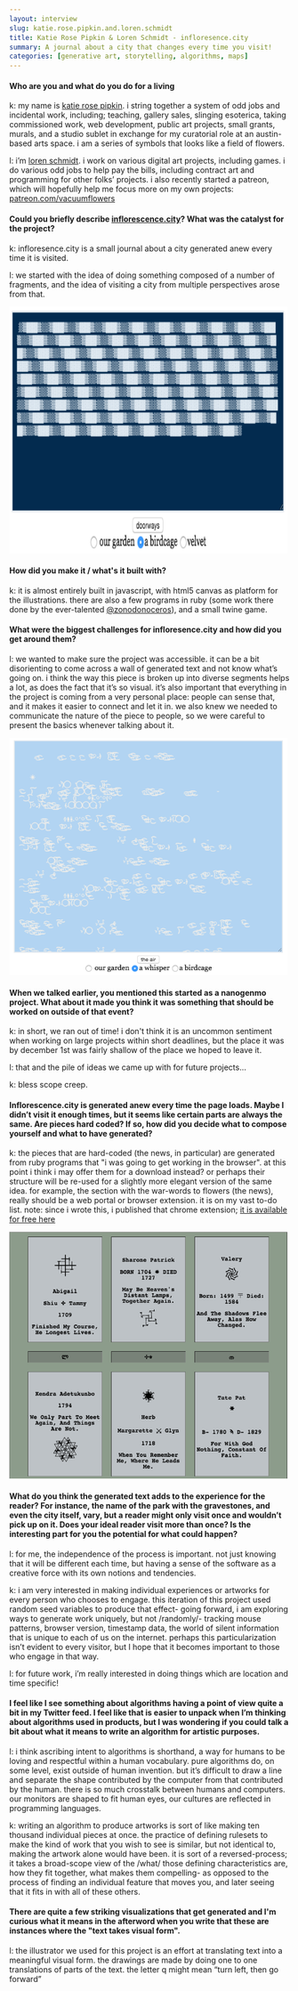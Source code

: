 ```yaml
---
layout: interview
slug: katie.rose.pipkin.and.loren.schmidt
title: Katie Rose Pipkin & Loren Schmidt - infloresence.city
summary: A journal about a city that changes every time you visit!
categories: [generative art, storytelling, algorithms, maps]
---
```


#### Who are you and what do you do for a living

k: my name is [katie rose pipkin](https://twitter.com/katierosepipkin). i string together a system of odd jobs and incidental work, including; teaching, gallery sales, slinging esoterica, taking commissioned work, web development, public art projects, small grants, murals, and a studio sublet in exchange for my curatorial role at an austin-based arts space. i am a series of symbols that looks like a field of flowers.

l: i’m [loren schmidt](https://twitter.com/lorenschmidt). i work on various digital art projects, including games. i do various odd jobs to help pay the bills, including contract art and programming for other folks’ projects. i also recently started a patreon, which will hopefully help me focus more on my own projects:
[patreon.com/vacuumflowers](patreon.com/vacuumflowers)

#### Could you briefly describe [inflorescence.city](http://inflorescence.city/)? What was the catalyst for the project?

k: infloresence.city is a small journal about a city generated anew every time it is visited.

l: we started with the idea of doing something composed of a number of fragments, and the idea of visiting a city from multiple perspectives arose from that.

<a href="/images/posts/inflorescence/inflorescence1.png"><img height="444" width="500" src="/images/posts/inflorescence/inflorescence1.png"></a>

#### How did you make it / what's it built with?

k: it is almost entirely built in javascript, with html5 canvas as platform for the illustrations. there are also a few programs in ruby (some work there done by the ever-talented [@zonodonoceros](https://twitter.com/zonodonoceros)), and a small twine game.

#### What were the biggest challenges for infloresence.city and how did you get around them?

l: we wanted to make sure the project was accessible. it can be a bit disorienting to come across a wall of generated text and not know what’s going on. i think the way this piece is broken up into diverse segments helps a lot, as does the fact that it’s so visual. it’s also important that everything in the project is coming from a very personal place: people can sense that, and it makes it easier to connect and let it in. we also knew we needed to communicate the nature of the piece to people, so we were careful to present the basics whenever talking about it.

<a href="/images/posts/inflorescence/inflorescence2.png"><img height="427" width="500" src="/images/posts/inflorescence/inflorescence2.png"></a>

#### When we talked earlier, you mentioned this started as a nanogenmo project. What about it made you think it was something that should be worked on outside of that event?

k: in short, we ran out of time! i don't think it is an uncommon sentiment when working on large projects within short deadlines, but the place it was by december 1st was fairly shallow of the place we hoped to leave it.

l: that and the pile of ideas we came up with for future projects...

k: bless scope creep.

#### Inflorescence.city is generated anew every time the page loads. Maybe I didn’t visit it enough times, but it seems like certain parts are always the same. Are pieces hard coded? If so, how did you decide what to compose yourself and what to have generated?

k: the pieces that are hard-coded (the news, in particular) are generated from ruby programs that "i was going to get working in the browser". at this point i think i may offer them for a download instead? or perhaps their structure will be re-used for a slightly more elegant version of the same idea. for example, the section with the war-words to flowers (the news), really should be a web portal or browser extension. it is on my vast to-do list.
note: since i wrote this, i published that chrome extension; [it is available for free here](https://chrome.google.com/webstore/detail/rose-colored-window/djlhhopgmokkhnljjlkclknddoododoc/)

<a href="/images/posts/inflorescence/inflorescence3.png"><img height="444" width="500" src="/images/posts/inflorescence/inflorescence3.png"></a>

#### What do you think the generated text adds to the experience for the reader? For instance, the name of the park with the gravestones, and even the city itself, vary, but a reader might only visit once and wouldn’t pick up on it. Does your ideal reader visit more than once? Is the interesting part for you the potential for what could happen?

l: for me, the independence of the process is important. not just knowing that it will be different each time, but having a sense of the software as a creative force with its own notions and tendencies.

k: i am very interested in making individual experiences or artworks for every person who chooses to engage. this iteration of this project used random seed variables to produce that effect- going forward, i am exploring ways to generate work uniquely, but not /randomly/- tracking mouse patterns, browser version, timestamp data, the world of silent information that is unique to each of us on the internet. perhaps this particularization isn’t evident to every visitor, but I hope that it becomes important to those who engage in that way.

l: for future work, i’m really interested in doing things which are location and time specific!

#### I feel like I see something about algorithms having a point of view quite a bit in my Twitter feed. I feel like that is easier to unpack when I’m thinking about algorithms used in products, but I was wondering if you could talk a bit about what it means to write an algorithm for artistic purposes.

l: i think ascribing intent to algorithms is shorthand, a way for humans to be loving and respectful within a human vocabulary. pure algorithms do, on some level, exist outside of human invention. but it’s difficult to draw a line and separate the shape contributed by the computer from that contributed by the human. there is so much crosstalk between humans and computers. our monitors are shaped to fit human eyes, our cultures are reflected in programming languages. 

k: writing an algorithm to produce artworks is sort of like making ten thousand individual pieces at once. the practice of defining rulesets to make the kind of work that you wish to see is similar, but not identical to, making the artwork alone would have been. it is sort of a reversed-process; it takes a broad-scope view of the /what/ those defining characteristics are, how they fit together, what makes them compelling- as opposed to the process of finding an individual feature that moves you, and later seeing that it fits in with all of these others.

#### There are quite a few striking visualizations that get generated and I'm curious what it means in the afterword when you write that these are instances where the "text takes visual form".

l: the illustrator we used for this project is an effort at translating text into a meaningful visual form. the drawings are made by doing one to one translations of parts of the text. the letter q might mean “turn left, then go forward”